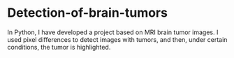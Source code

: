 # Detection-of-brain-tumors
In Python, I have developed a project based on MRI brain tumor images. I used pixel differences to detect images with tumors, and then, under certain conditions, the tumor is highlighted.
